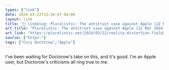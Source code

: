 ```yaml
---
types: ["link"]
date: 2024-03-22T13:34:47-04:00
layout: link
title: "🔗 linkblog: Pluralistic: The antitrust case against Apple (22 Mar 2024) – Pluralistic: Daily links from Cory Doctorow'"
art_title: "Pluralistic: The antitrust case against Apple (22 Mar 2024) – Pluralistic: Daily links from Cory Doctorow"
art_link: "https://pluralistic.net/2024/03/22/reality-distortion-field/"
source: ["https:"]
tags: ["Cory Doctorow","Apple"]
---
```

I've been waiting for Doctorow's take on this, and it's good. I'm an Apple user, but Doctorow's criticisms all ring true to me.
